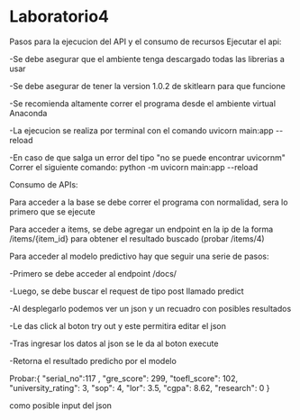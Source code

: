 # Laboratorio4
Pasos para la ejecucion del API y el consumo de recursos
Ejecutar el api:

-Se debe asegurar que el ambiente tenga descargado todas las librerias a usar

-Se debe asegurar de tener la version 1.0.2 de skitlearn para que funcione

-Se recomienda altamente correr el programa desde el ambiente virtual Anaconda

-La ejecucion se realiza por terminal con el comando uvicorn main:app --reload

-En caso de que salga un error del tipo "no se puede encontrar uvicornm" Correr el siguiente comando: python -m uvicorn main:app --reload

Consumo de APIs:

Para acceder a la base se debe correr el programa con normalidad, sera lo primero que se ejecute

Para acceder a items, se debe agregar un endpoint en la ip de la forma /items/{item_id} para obtener el resultado buscado (probar /items/4) 

Para acceder al modelo predictivo hay que seguir una serie de pasos:

-Primero se debe acceder al endpoint /docs/

-Luego, se debe buscar el request de tipo post llamado predict

-Al desplegarlo podemos ver un json y un recuadro con posibles resultados

-Le das click al boton try out y este permitira editar el json

-Tras ingresar los datos al json se le da al boton execute

-Retorna el resultado predicho por el modelo

Probar:{
"serial_no":117 ,
  "gre_score": 299,
  "toefl_score": 102,
  "university_rating": 3,
  "sop": 4,
  "lor": 3.5,
  "cgpa": 8.62,
  "research": 0
} 

como posible input del json
